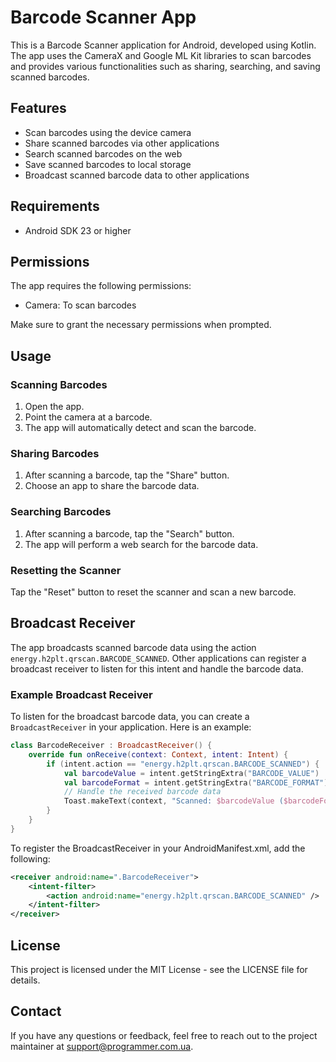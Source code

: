 # Barcode Scanner App

This is a Barcode Scanner application for Android, developed using Kotlin. The app uses the CameraX and Google ML Kit libraries to scan barcodes and provides various functionalities such as sharing, searching, and saving scanned barcodes.

## Features

- Scan barcodes using the device camera
- Share scanned barcodes via other applications
- Search scanned barcodes on the web
- Save scanned barcodes to local storage
- Broadcast scanned barcode data to other applications

## Requirements

- Android SDK 23 or higher

## Permissions

The app requires the following permissions:
- Camera: To scan barcodes

Make sure to grant the necessary permissions when prompted.

## Usage

### Scanning Barcodes

1. Open the app.
2. Point the camera at a barcode.
3. The app will automatically detect and scan the barcode.

### Sharing Barcodes

1. After scanning a barcode, tap the "Share" button.
2. Choose an app to share the barcode data.

### Searching Barcodes

1. After scanning a barcode, tap the "Search" button.
2. The app will perform a web search for the barcode data.

### Resetting the Scanner

Tap the "Reset" button to reset the scanner and scan a new barcode.

## Broadcast Receiver

The app broadcasts scanned barcode data using the action `energy.h2plt.qrscan.BARCODE_SCANNED`. Other applications can register a broadcast receiver to listen for this intent and handle the barcode data.

### Example Broadcast Receiver

To listen for the broadcast barcode data, you can create a `BroadcastReceiver` in your application. Here is an example:

   ```kotlin
   class BarcodeReceiver : BroadcastReceiver() {
       override fun onReceive(context: Context, intent: Intent) {
           if (intent.action == "energy.h2plt.qrscan.BARCODE_SCANNED") {
               val barcodeValue = intent.getStringExtra("BARCODE_VALUE")
               val barcodeFormat = intent.getStringExtra("BARCODE_FORMAT")
               // Handle the received barcode data
               Toast.makeText(context, "Scanned: $barcodeValue ($barcodeFormat)", Toast.LENGTH_LONG).show()
           }
       }
   }
   ```
To register the BroadcastReceiver in your AndroidManifest.xml, add the following:

   ```xml
   <receiver android:name=".BarcodeReceiver">
       <intent-filter>
           <action android:name="energy.h2plt.qrscan.BARCODE_SCANNED" />
       </intent-filter>
   </receiver>
   ```

## License

This project is licensed under the MIT License - see the LICENSE file for details.

## Contact

If you have any questions or feedback, feel free to reach out to the project maintainer at support@programmer.com.ua.
